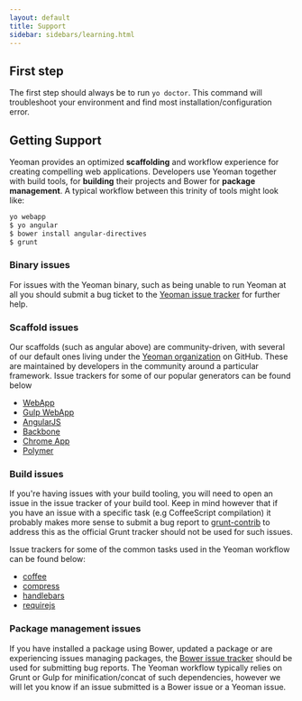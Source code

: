 ```yaml
---
layout: default
title: Support
sidebar: sidebars/learning.html
---
```


## First step

The first step should always be to run `yo doctor`. This command will troubleshoot your environment and find most installation/configuration error.

## Getting Support

Yeoman provides an optimized **scaffolding** and workflow experience for creating compelling web applications. Developers use Yeoman together with build tools, for **building** their projects and Bower for **package management**. A typical workflow between this trinity of tools might look like:

```sh
yo webapp
$ yo angular
$ bower install angular-directives
$ grunt
```

### Binary issues
For issues with the Yeoman binary, such as being unable to run Yeoman at all you should submit a bug ticket to the [Yeoman issue tracker](https://github.com/yeoman/yeoman/issues) for further help.

### Scaffold issues
Our scaffolds (such as angular above) are community-driven, with several of our default ones living under the [Yeoman organization](https://github.com/yeoman) on GitHub. These are maintained by developers in the community around a particular framework. Issue trackers for some of our popular generators can be found below

* [WebApp](https://github.com/yeoman/generator-webapp)
* [Gulp WebApp](https://github.com/yeoman/generator-gulp-webapp)
* [AngularJS](https://github.com/yeoman/generator-angular)
* [Backbone](https://github.com/yeoman/generator-backbone)
* [Chrome App](https://github.com/yeoman/generator-chromeapp)
* [Polymer](https://github.com/yeoman/generator-polymer)

### Build issues

If you're having issues with your build tooling, you will need to open an issue in the issue tracker of your build tool. Keep in mind however that if you have an issue with a specific task (e.g CoffeeScript compilation) it probably makes more sense to submit a bug report to [grunt-contrib](https://github.com/gruntjs/grunt-contrib) to address this as the official Grunt tracker should not be used for such issues.

Issue trackers for some of the common tasks used in the Yeoman workflow can be found below:

* [coffee](https://github.com/gruntjs/grunt-contrib-coffee/)
* [compress](https://github.com/gruntjs/grunt-contrib-compress/)
* [handlebars](https://github.com/gruntjs/grunt-contrib-handlebars/)
* [requirejs](https://github.com/gruntjs/grunt-contrib-requirejs/)

### Package management issues

If you have installed a package using Bower, updated a package or are experiencing issues managing packages, the [Bower issue tracker](https://github.com/bower/bower) should be used for submitting bug reports. The Yeoman workflow typically relies on Grunt or Gulp for minification/concat of such dependencies, however we will let you know if an issue submitted is a Bower issue or a Yeoman issue.

